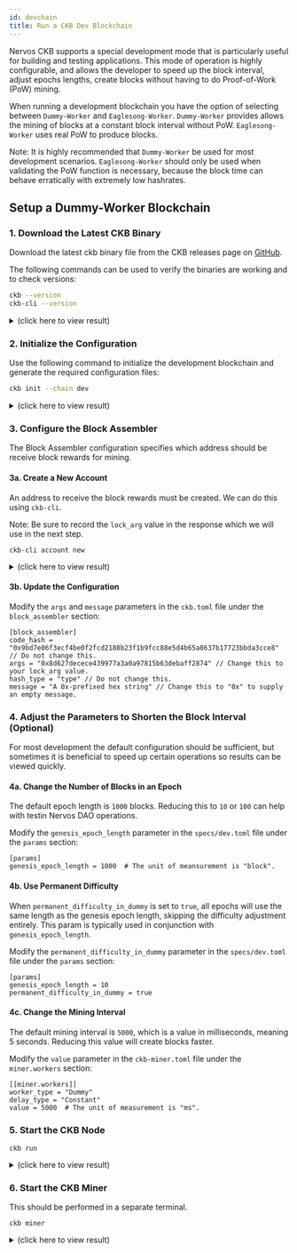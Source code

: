 ```yaml
---
id: devchain
title: Run a CKB Dev Blockchain
---
```


Nervos CKB supports a special development mode that is particularly useful for building and testing applications. This mode of operation is highly configurable, and allows the developer to speed up the block interval, adjust epochs lengths, create blocks without having to do Proof-of-Work (PoW) mining.

When running a development blockchain you have the option of selecting between `Dummy-Worker` and `Eaglesong-Worker`. `Dummy-Worker` provides allows the mining of blocks at a constant block interval without PoW. `Eaglesong-Worker` uses real PoW to produce blocks.

Note: It is highly recommended that `Dummy-Worker` be used for most development scenarios. `Eaglesong-Worker` should only be used when validating the PoW function is necessary, because the block time can behave erratically with extremely low hashrates.

## Setup a Dummy-Worker Blockchain

### 1. Download the Latest CKB Binary

Download the latest ckb binary file from the CKB releases page on [GitHub](https://github.com/nervosnetwork/ckb/releases).

The following commands can be used to verify the binaries are working and to check versions:

```bash
ckb --version
ckb-cli --version
```

<details>
<summary>(click here to view result)</summary>
```bash
ckb 0.32.1 (9ebc9ce 2020-05-29)
ckb-cli 0.32.0 (0fc435d 2020-05-22)
```
</details>

### 2. Initialize the Configuration

Use the following command to initialize the development blockchain and generate the required configuration files:

```bash
ckb init --chain dev
```

<details>
<summary>(click here to view result)</summary>
```bash
WARN: mining feature is disabled because of lacking the block assembler config options
Initialized CKB directory in /PATH/ckb_v0.32.1_x86_64-apple-darwin
create specs/dev.toml
create ckb.toml
create ckb-miner.toml
```
</details>

### 3. Configure the Block Assembler

The Block Assembler configuration specifies which address should be receive block rewards for mining.

#### 3a. Create a New Account

An address to receive the block rewards must be created. We can do this using `ckb-cli`.

Note: Be sure to record the `lock_arg` value in the response which we will use in the next step.

```
ckb-cli account new
```

<details>
<summary>(click here to view result)</summary>
```bash
Your new account is locked with a password. Please give a password. Do not forget this password.
Password: 
Repeat password: 
address:
  mainnet: ckb1qyqyrm8w0w8uq7puwhdp7s6xqzdjuknhf2tqzdztph
  testnet: ckt1qyqyrm8w0w8uq7puwhdp7s6xqzdjuknhf2tqlgu5dt
lock_arg: 0x41ecee7b8fc0783c75da1f4346009b2e5a774a96
lock_hash: 0xeb31c5232b322905b9d52350c0d0cf55987f676d86704146ce67d92ddef05ed3
```
</details>

#### 3b. Update the Configuration

Modify the `args` and `message` parameters in the `ckb.toml` file under the `block_assembler` section:

```
[block_assembler]
code_hash = "0x9bd7e06f3ecf4be0f2fcd2188b23f1b9fcc88e5d4b65a8637b17723bbda3cce8" // Do not change this.
args = "0x8d627decece439977a3a0a97815b63debaff2874" // Change this to your lock_arg value. 
hash_type = "type" // Do not change this.
message = "A 0x-prefixed hex string" // Change this to "0x" to supply an empty message.

```

### 4. Adjust the Parameters to Shorten the Block Interval (Optional)

For most development the default configuration should be sufficient, but sometimes it is beneficial to speed up certain operations so results can be viewed quickly.

#### 4a. Change the Number of Blocks in an Epoch

The default epoch length is `1000` blocks. Reducing this to `10` or `100` can help with testin Nervos DAO operations.

Modify the `genesis_epoch_length` parameter in the `specs/dev.toml` file under the `params` section:

```
[params]
genesis_epoch_length = 1000  # The unit of meansurement is "block".
```

#### 4b. Use Permanent Difficulty

When `permanent_difficulty_in_dummy` is set to `true`, all epochs will use the same length as the genesis epoch length, skipping the difficulty adjustment entirely. This param is typically used in conjunction with `genesis_epoch_length`.

Modify the `permanent_difficulty_in_dummy` parameter in the `specs/dev.toml` file under the `params` section:

```
[params]
genesis_epoch_length = 10
permanent_difficulty_in_dummy = true
```

#### 4c. Change the Mining Interval

The default mining interval is `5000`, which is a value in milliseconds, meaning 5 seconds. Reducing this value will create blocks faster.

Modify the `value` parameter in the `ckb-miner.toml` file under the `miner.workers` section:

```
[[miner.workers]]
worker_type = "Dummy"
delay_type = "Constant"
value = 5000  # The unit of measurement is "ms".
```

### 5. Start the CKB Node

```
ckb run
```
<details>
<summary>(click here to view result)</summary>
```bash
2020-06-05 18:31:14.970 +08:00 main INFO sentry  sentry is disabled
2020-06-05 18:31:15.058 +08:00 main INFO ckb-db  Initialize a new database
2020-06-05 18:31:15.136 +08:00 main INFO ckb-db  Init database version 20191127135521
2020-06-05 18:31:15.162 +08:00 main INFO ckb-memory-tracker  track current process: unsupported
2020-06-05 18:31:15.164 +08:00 main INFO main  ckb version: 0.32.1 (9ebc9ce 2020-05-29)
2020-06-05 18:31:15.164 +08:00 main INFO main  chain genesis hash: 0x823b2ff5785b12da8b1363cac9a5cbe566d8b715a4311441b119c39a0367488c
2020-06-05 18:31:15.166 +08:00 main INFO ckb-network  Generate random key
2020-06-05 18:31:15.166 +08:00 main INFO ckb-network  write random secret key to "/PATH/ckb_v0.32.1_x86_64-apple-darwin/data/network/secret_key"
2020-06-05 18:31:15.177 +08:00 NetworkRuntime INFO ckb-network  p2p service event: ListenStarted { address: "/ip4/0.0.0.0/tcp/8115" }
2020-06-05 18:31:15.179 +08:00 NetworkRuntime INFO ckb-network  Listen on address: /ip4/0.0.0.0/tcp/8115/p2p/QmSHk4EucevEuX76Q44hEdYpRxr3gyDmbKtnMQ4kxGaJ6m
2020-06-05 18:31:15.185 +08:00 main INFO ckb-db  Initialize a new database
2020-06-05 18:31:15.211 +08:00 main INFO ckb-db  Init database version 20191201091330
2020-06-05 18:31:26.586 +08:00 ChainService INFO ckb-chain  block: 1, hash: 0x47995f78e95202d2c85ce11bce2ee16d131a57d871f7d93cd4c90ad2a8220bd1, epoch: 0(1/1000), total_diff: 0x200, txs: 1
```
</details>

### 6. Start the CKB Miner

This should be performed in a separate terminal.

```
ckb miner
```
<details>
<summary>(click here to view result)</summary>
```bash
2020-06-05 18:31:21.558 +08:00 main INFO sentry  sentry is disabled
Dummy-Worker ⠁ [00:00:00] 
Found! #1 0x47995f78e95202d2c85ce11bce2ee16d131a57d871f7d93cd4c90ad2a8220bd1
Found! #2 0x19978085abfa6204471d42bfb279eac0c20e3b81745b48c4dcaea85643e301f9
Found! #3 0x625b230f84cb92bcd9cb0bf76d1397c1d948ab25c19df3c4edc246a765f94427
Found! #4 0x4550fb3b62d9d5ba4d3926db6704b25b90438cfb67037d253ceceb2d86ffdbf7

```
</details>

 ## Setup an Eaglesong-Worker Blockchain

### 1. Download the Latest CKB Binary

Download the latest ckb binary file from the CKB releases page on [GitHub](https://github.com/nervosnetwork/ckb/releases).

The following commands can be used to verify the binaries are working and to check versions:

​```bash
ckb --version
ckb-cli --version
```

<details>
<summary>(click here to view result)</summary>
```bash
ckb 0.32.1 (9ebc9ce 2020-05-29)
ckb-cli 0.32.0 (0fc435d 2020-05-22)
```
</details>

#### 2. Create a New Account

An address to receive the block rewards must be created. We can do this using `ckb-cli`.

Note: Be sure to record the `lock_arg` value in the response which we will use in the next step.

```
ckb-cli account new
```

<details>
<summary>(click here to view result)</summary>
```bash
Your new account is locked with a password. Please give a password. Do not forget this password.
Password: 
Repeat password: 
address:
  mainnet: ckb1qyqyrm8w0w8uq7puwhdp7s6xqzdjuknhf2tqzdztph
  testnet: ckt1qyqyrm8w0w8uq7puwhdp7s6xqzdjuknhf2tqlgu5dt
lock_arg: 0x41ecee7b8fc0783c75da1f4346009b2e5a774a96
lock_hash: 0xeb31c5232b322905b9d52350c0d0cf55987f676d86704146ce67d92ddef05ed3
```
</details>

### 3. Initialize the Configuration with the Miner Account

```
ckb init -c dev --ba-arg 0x41ecee7b8fc0783c75da1f4346009b2e5a774a96 // Change this to your lock_arg value. 
```
<details>
<summary>(click here to view result)</summary>
```bash
Initialized CKB directory in /PATH/ckb_v0.32.1_x86_64-apple-darwin
create specs/dev.toml
create ckb.toml
create ckb-miner.toml
```
</details>

### 4. Change the PoW Function to Eaglesong

Modify the `func` parameter in the `specs/dev.toml` file under the `pow` section:

```
func = "Eaglesong"
```

Replace the `miner.workers` section in the `specs/dev.toml` file with the following:

```
[[miner.workers]]
worker_type = "EaglesongSimple"
threads = 1
```

### 5. Start the CKB Node

```
ckb run
```
<details>
<summary>(click here to view result)</summary>
```bash
2020-06-05 11:25:31.433 +08:00 main INFO sentry  sentry is disabled
2020-06-05 11:25:31.508 +08:00 main INFO ckb-db  Initialize a new database
2020-06-05 11:25:31.590 +08:00 main INFO ckb-db  Init database version 20191127135521
2020-06-05 11:25:31.604 +08:00 main INFO ckb-memory-tracker  track current process: unsupported
2020-06-05 11:25:31.604 +08:00 main INFO main  ckb version: 0.32.1 (9ebc9ce 2020-05-29)
2020-06-05 11:25:31.604 +08:00 main INFO main  chain genesis hash: 0x823b2ff5785b12da8b1363cac9a5cbe566d8b715a4311441b119c39a0367488c
2020-06-05 11:25:31.604 +08:00 main INFO ckb-network  Generate random key
2020-06-05 11:25:31.604 +08:00 main INFO ckb-network  write random secret key to "/PATH/ckb_v0.32.1_x86_64-apple-darwin/data/network/secret_key"
2020-06-05 11:25:31.608 +08:00 NetworkRuntime INFO ckb-network  p2p service event: ListenStarted { address: "/ip4/0.0.0.0/tcp/8115" }
2020-06-05 11:25:31.610 +08:00 NetworkRuntime INFO ckb-network  Listen on address: /ip4/0.0.0.0/tcp/8115/p2p/QmcCGH7VeXbpV4jj7VgSEM7NANuud6TmGHV2DXPsSVrRkR
2020-06-05 11:25:31.612 +08:00 main INFO ckb-db  Initialize a new database
2020-06-05 11:25:31.638 +08:00 main INFO ckb-db  Init database version 20191201091330
```
</details>

### 6. Start the CKB Miner

This should be performed in a separate terminal.

```
ckb miner
```
<details>
<summary>(click here to view result)</summary>
```bash
2020-06-05 11:25:37.867 +08:00 main INFO sentry  sentry is disabled
EaglesongSimple-Worker-0 ⠁ [00:00:00] 
2020-06-05 11:25:37.870 +08:00 main INFO ckb-memory-tracker  track current proceFound! #1 0x57e6ad0f15bacc4f30e53811d488d895e6619c17222981eca5484f0115f84acd
Found! #2 0xe5831f39f928dca599a02e490c482a881ccdc47a2376371dec4e440e363fa5c0
Found! #3 0x605b3e6449954c2daa996c06b2412bbf60b8231763149742119fb623f9de27b2
Found! #4 0x64064e7257ea4589e8cb177cf119c68ab1b4559de005a20dc13ef3d42949e04b
```
</details>

## Transferring CKBytes Using `ckb-cli`

Included in CKB releases is the `ckb-cli` command line tool. This is can be used to directly invoke RPC calls to perform actions such as managing accounts, transferring CKBytes, and checking account balances. We will demonstrate a CKBytes transfer below. Please refer to [ckb-cli](https://github.com/nervosnetwork/ckb-cli) for full instructions.

Note: Using `ckb-cli` to transfer CKBytes is recommended for developing and testing purposes only. For management of real funds and assets please use a wallet.

### 1. Enter the `ckb-cli` Interface

```
ckb-cli
```
<details>
<summary>(click here to view result)</summary>
```bash
[  ckb-cli version ]: 0.31.0 (a531b3b 2020-04-17)
[              url ]: http://127.0.0.1:8114 (network: Dev)
[              pwd ]: /Users/zengbing/Documents/projects/ckb_v0.32.0-rc1_x86_64-apple-darwin-dev
[            color ]: true
[            debug ]: false
[    output format ]: yaml
[ completion style ]: List
[       edit style ]: Emacs
[   index db state ]: Waiting for first query
```
</details>

### 2. Create a New Account

```
account new
```
<details>
<summary>(click here to view result)</summary>
```bash
Your new account is locked with a password. Please give a password. Do not forget this password.
Password:
Repeat password:
address:
mainnet: ckb1qyq0g9p6nxf5cdy38fm35zech5f90jl5aueqw4c8mg
testnet: ckt1qyq0g9p6nxf5cdy38fm35zech5f90jl5aueqnsxch5
lock_arg: 0xf4143a99934c34913a771a0b38bd1257cbf4ef32
lock_hash: 0xea4db70029dd393789a6be0e4137a3e95cd8d20b2b028a0fc0eab07622a894f4
```
</details>
### 3.Check the Balance of an Existing Account

In the previous sections you created a miner account that collects all mining rewards. Using the following command with the correct address will show you the current CKByte balance:

```
wallet get-capacity --address "miner's address" 
```
<details>
<summary>(click here to view result)</summary>
```bash
CKB> wallet get-capacity --address "ckt1qyqg6cnaankwgwvh0gaq49uptd3aawhl9p6qpg5cus"
immature: 8027902.89083717 (CKB)
total: 46253677.72927512 (CKB)
```
</details>

### 4. Transfer 10,000 CKBytes to the New Account

```
wallet transfer --from-account "miner's address" --to-address "new account's address" --capacity 10000 --tx-fee 0.00001
```
<details>
<summary>(click here to view result)</summary>
```bash
CKB> wallet transfer --from-account ckt1qyqg6cnaankwgwvh0gaq49uptd3aawhl9p6qpg5cus --to-address ckt1qyq0g9p6nxf5cdy38fm35zech5f90jl5aueqnsxch5 --capacity 10000 --tx-fee 0.00001
Password: 
0x1b66aafaaba5ce34de494f60374ef78e8f536bb3af9cab4fa63c0f29374c3f89
```
</details>

### 5. Check the New Account's Balance

```
wallet get-capacity --address "new account's address"
```

<details>
<summary>(click here to view result)</summary>
```bash
CKB> wallet get-capacity --address ckt1qyq0g9p6nxf5cdy38fm35zech5f90jl5aueqnsxch5
total: 10000.0 (CKB)
```
</details>

The transfer is successful!

## Adding the Genesis Issued Cells

When the development blockchain configuration is generated with `ckb init --chain dev`, a few Cells are created with large amounts of capacity. These are specified in `specs/dev.toml` and exist only for your local development blockchain, and they can be useful for testing purposes.

<table>
  <tr>
    <td colspan="2">Genesis Issued Cell #1</td>
  </tr>
  <tr>
    <td>Private Key</td><td>0xd00c06bfd800d27397002dca6fb0993d5ba6399b4238b2f29ee9deb97593d2bc</td>
  </tr>
  <tr>
    <td>Lock Arg</td><td>0xc8328aabcd9b9e8e64fbc566c4385c3bdeb219d7</td>
  </tr>
  <tr>
    <td>Testnet Address</td><td>ckt1qyqvsv5240xeh85wvnau2eky8pwrhh4jr8ts8vyj37</td>
  </tr>
  <tr>
    <td>Capcity</td><td>20,000,000,000 CKBytes</td>
  </tr>
</table>

<table>
  <tr>
    <td colspan="2">Genesis Issued Cell #2</td>
  </tr>
  <tr>
    <td>Private Key</td><td>0x63d86723e08f0f813a36ce6aa123bb2289d90680ae1e99d4de8cdb334553f24d</td>
  </tr>
  <tr>
    <td>Lock Arg</td><td>0x470dcdc5e44064909650113a274b3b36aecb6dc7</td>
  </tr>
  <tr>
    <td>Testnet Address</td><td>ckt1qyqywrwdchjyqeysjegpzw38fvandtktdhrs0zaxl4</td>
  </tr>
  <tr>
    <td>Capcity</td><td>5,198,735,037 CKBytes</td>
  </tr>
</table>

### 1. Create Private Key Files

Private keys must be added to a text file before they can be used.

```
echo 0xd00c06bfd800d27397002dca6fb0993d5ba6399b4238b2f29ee9deb97593d2bc > pk1
echo 0x63d86723e08f0f813a36ce6aa123bb2289d90680ae1e99d4de8cdb334553f24d > pk2
```

### 2. Import the Private Keys

Import the private key files using `ckb-cli`:

```
CKB> account import --privkey-path pk1
CKB> account import --privkey-path pk2
```

<details>
<summary>(click here to view result)</summary>
```
Password:
address:
  mainnet: ckb1qyqvsv5240xeh85wvnau2eky8pwrhh4jr8ts6f6daz
  testnet: ckt1qyqvsv5240xeh85wvnau2eky8pwrhh4jr8ts8vyj37
lock_arg: 0xc8328aabcd9b9e8e64fbc566c4385c3bdeb219d7
Password:
address:
  mainnet: ckb1qyqywrwdchjyqeysjegpzw38fvandtktdhrsj8renf
  testnet: ckt1qyqywrwdchjyqeysjegpzw38fvandtktdhrs0zaxl4
lock_arg: 470dcdc5e44064909650113a274b3b36aecb6dc7
```
</details>



